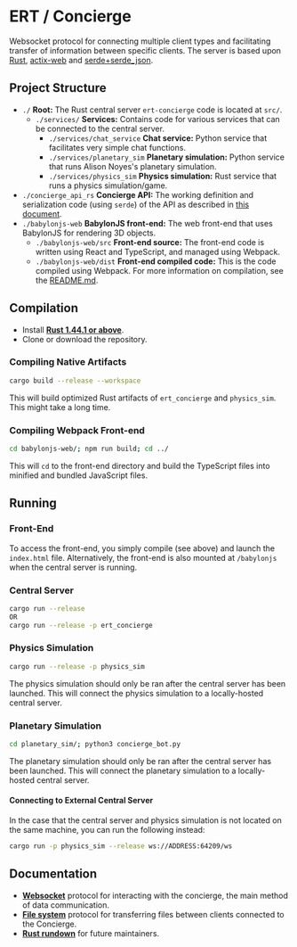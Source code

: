 # ERT / Concierge
Websocket protocol for connecting multiple client types and facilitating transfer of information between specific clients. The server is based upon [Rust](https://www.rust-lang.org/), [actix-web](https://actix.rs/) and [serde+serde_json](https://serde.rs/).

## Project Structure
* `./` **Root:** The Rust central server `ert-concierge` code is located at `src/`.
    * `./services/` **Services:** Contains code for various services that can be connected to the central server.
        * `./services/chat_service` **Chat service:** Python service that facilitates very simple chat functions.
        * `./services/planetary_sim` **Planetary simulation:** Python service that runs Alison Noyes's planetary simulation.
        * `./services/physics_sim` **Physics simulation:** Rust service that runs a physics simulation/game.
* `./concierge_api_rs` **Concierge API:** The working definition and serialization code (using `serde`) of the API as described in [this document](./PAYLOAD.md).
* `./babylonjs-web` **BabylonJS front-end:** The web front-end that uses BabylonJS for rendering 3D objects.
    * `./babylonjs-web/src` **Front-end source:** The front-end code is written using React and TypeScript, and managed using Webpack.
    * `./babylonjs-web/dist` **Front-end compiled code:** This is the code compiled using Webpack. For more information on compilation, see the [README.md](./babylonjs-web/README.md).

## Compilation
* Install [**Rust 1.44.1 or above**](https://www.rust-lang.org/).
* Clone or download the repository.

### Compiling Native Artifacts
```bash
cargo build --release --workspace
```
This will build optimized Rust artifacts of `ert_concierge` and `physics_sim`. This might take a long time.
### Compiling Webpack Front-end
```bash
cd babylonjs-web/; npm run build; cd ../
```
This will `cd` to the front-end directory and build the TypeScript files into minified and bundled JavaScript files.

## Running
### Front-End
To access the front-end, you simply compile (see above) and launch the `index.html` file. Alternatively,
the front-end is also mounted at `/babylonjs` when the central server is running.
### Central Server
```bash
cargo run --release
OR
cargo run --release -p ert_concierge
```
### Physics Simulation
```bash
cargo run --release -p physics_sim
```
The physics simulation should only be ran after the central server has been launched. This will connect the physics simulation to a locally-hosted central server.
### Planetary Simulation
```bash
cd planetary_sim/; python3 concierge_bot.py
```
The planetary simulation should only be ran after the central server has been launched. This will connect the planetary simulation to a locally-hosted central server.
#### Connecting to External Central Server
In the case that the central server and physics simulation is not located on the same machine, you can run the following instead:
```bash
cargo run -p physics_sim --release ws://ADDRESS:64209/ws
```

## Documentation
* [**Websocket**](./PAYLOAD.md) protocol for interacting with the concierge, the main method of data communication.
* [**File system**](./FILESYSTEM.md) protocol for transferring files between clients connected to the Concierge.
* [**Rust rundown**](./RUST.md) for future maintainers.